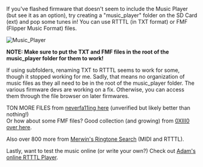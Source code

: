 If you've flashed firmware that doesn't seem to include the Music Player (but see it as an option), try creating a "music_player" folder on the SD Card (ext) and pop some tunes in! You can use RTTTL (in TXT format) or FMF (Flipper Music Format) files.

![Music_Player](https://user-images.githubusercontent.com/57457139/167557437-bb79bdfa-db4c-4964-ac4a-e09cb24f9d71.png)

**NOTE: Make sure to put the TXT and FMF files in the root of the music_player folder for them to work!**

If using subfolders, renaming TXT to RTTTL seems to work for some, though it stopped working for me. Sadly, that means no organization of music files as they all need to be in the root of the music_player folder. The various firmware devs are working on a fix. Otherwise, you can access them through the file browser on later firmwares.

TON MORE FILES from [neverfa11ing here](https://github.com/neverfa11ing/FlipperMusicRTTTL) (unverified but likely better than nothing!)<br>
Or how about some FMF files? Good collection (and growing) from [0XIII0 over here](https://github.com/0XIII0/Flipper-Zero/tree/main/music_player/fmf).

Also over 800 more from [Merwin's Ringtone Search](http://ringtone.vulc.in/Default.aspx) (MIDI and RTTTL).

Lastly, want to test the music online (or write your own?) Check out [Adam's online RTTTL Player](https://adamonsoon.github.io/rtttl-play/).
